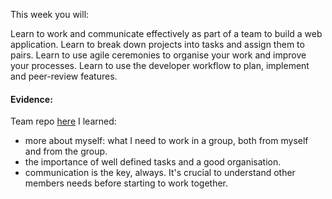 This week you will:

Learn to work and communicate effectively as part of a team to build a web application.
Learn to break down projects into tasks and assign them to pairs.
Learn to use agile ceremonies to organise your work and improve your processes.
Learn to use the developer workflow to plan, implement and peer-review features.


#### Evidence:
Team repo [here](https://github.com/jpates1/makersbnb-earth)
I learned:
+ more about myself: what I need to work in a group, both from myself and from the group.
+ the importance of well defined tasks and a good organisation.
+ communication is the key, always. It's crucial to understand other members needs before starting to work together.